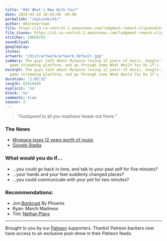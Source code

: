 ```yaml
---
title: "#43 What's New With You?"
date: 2019-03-24 18:24:00 -05:00
permalink: "/episode/43/"
author: Whatevertown
file: https://s3.ca-central-1.amazonaws.com/lodgment-remark-slipshod/e43.mp3
file_itunes: https://s3.ca-central-1.amazonaws.com/lodgment-remark-slipshod/e43.m4a
stitcher: 59658793
soundcloud: 
googleplay: 
itunes: 
artwork: "/dist/artwork/artwork_default.jpg"
summary: The guys talk about Myspace losing 12 years of music, Google's new video
  game streaming platform, and go through some What Would You Do If's.
excerpt: The guys talk about Myspace losing 12 years of music, Google's new video
  game streaming platform, and go through some What Would You Do If's.
duration: '1:05:32'
length: 62919495
explicit: 'no'
block: 'no'
comments: true
season: 2
---
```


> “Godspeed to all you madness heads out there.”

### The News
- [Myspace loses 12 years worth of music](https://www.theverge.com/2019/3/18/18271023/myspace-music-videos-deleted-2003-2015-server-migration)
- [Google Stadia](https://www.polygon.com/2019/3/22/18273185/google-stadia-games-price-release-date-controller-faq)

### What would you do if…
- …you could go back in time, and talk to your past self for five minutes?
- …your hands and your feet suddenly changed places?
- …you could communicate with your pet for two minutes?

### Recommendations:
- Jon:[*Bankrupt*](https://open.spotify.com/album/1s7a0VpP3aNEubiTgx6YlU?si=r_D7Qp5pQG2wr776Gp9IvQ) By Phoenix
- Ryan: March Madness
- Tim: [Nathan Plays](https://www.youtube.com/channel/UCW4wyjzTgbAihmzT16FE9Bg)

---

Brought to you by our [Patreon](https://www.patreon.com/whatevertown) supporters. Thanks! Patreon backers now have access to an exclusive post-show in their Patreon feeds.
